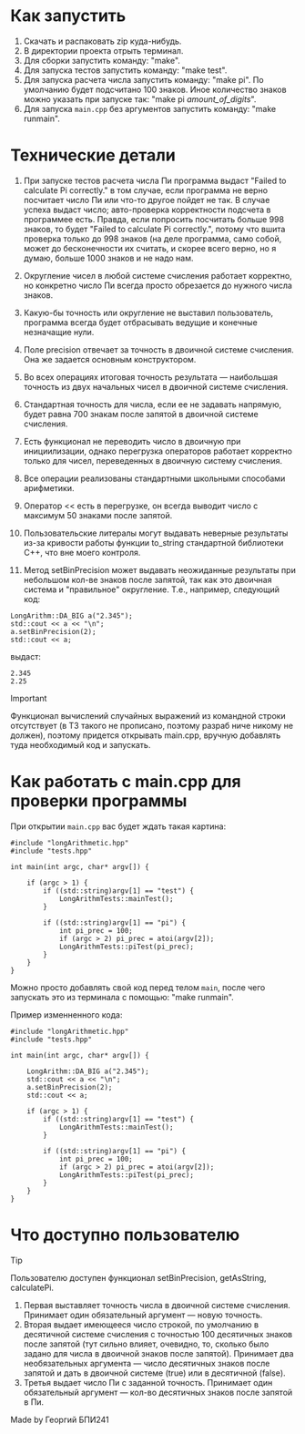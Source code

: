 # Как запустить

  1) Скачать и распаковать zip куда-нибудь.
  2) В директории проекта отрыть терминал.
  3) Для сборки запустить команду: "make".
  4) Для запуска тестов запустить команду: "make test".
  5) Для запуска расчета числа запустить команду: "make pi". По умолчанию будет подсчитано 100 знаков.
     Иное количество знаков можно указать при запуске так: "make pi *amount_of_digits*".
  6) Для запуска `main.cpp` без аргументов запустить команду: "make runmain".

# Технические детали

1) При запуске тестов расчета числа Пи программа выдаст "Failed to calculate Pi correctly." в том случае, если программа не верно посчитает число Пи или что-то другое пойдет не так. В случае успеха выдаст число; авто-проверка корректности подсчета в программее есть. Правда, если попросить посчитать больше 998 знаков, то будет "Failed to calculate Pi correctly.", потому что вшита проверка только до 998 знаков (на деле программа, само собой, может до бесконечности их считать, и скорее всего верно, но я думаю, больше 1000 знаков и не надо нам.

2) Округление чисел в любой системе счисления работает корректно, но конкретно число Пи всегда просто обрезается до нужного числа знаков.

3) Какую-бы точность или округление не выставил пользователь, программа всегда будет отбрасывать ведущие и конечные незначащие нули.

4) Поле precision отвечает за точность в двоичной системе счисления. Она же задается основным конструктором.

5) Во всех операциях итоговая точность результата — наибольшая точность из двух начальных чисел в двоичной системе счисления.

6) Стандартная точность для числа, если ее не задавать напрямую, будет равна 700 знакам после запятой в двоичной системе счисления.

7) Есть функционал не переводить число в двоичную при инициилизации, однако перегрузка операторов работает корректно только для чисел, переведенных в двоичную систему счисления.

8) Все операции реализованы стандартными школьными способами арифметики.

9) Оператор << есть в перегрузке, он всегда выводит число с максимум 50 знаками после запятой.

10) Пользовательские литералы могут выдавать неверные результаты из-за кривости работы функции to_string стандартной библиотеки С++, что вне моего контроля.

11) Метод setBinPrecision может выдавать неожиданные результаты при небольшом кол-ве знаков после запятой, так как это двоичная система и "правильное" округление. Т.е., например, следующий код:
```
LongArithm::DA_BIG a("2.345");
std::cout << a << "\n";
a.setBinPrecision(2);
std::cout << a;
```
выдаст:
```
2.345
2.25
```

> [!IMPORTANT]
> Функционал вычислений случайных выражений из командной строки отсутствует (в ТЗ такого не прописано, поэтому разраб ниче никому не должен), поэтому придется открывать main.cpp, вручную добавлять туда необходимый код и запускать.

# Как работать с main.cpp для проверки программы

При открытии `main.cpp` вас будет ждать такая картина:
```
#include "longArithmetic.hpp"
#include "tests.hpp"

int main(int argc, char* argv[]) {
    
    if (argc > 1) {
        if ((std::string)argv[1] == "test") {
            LongArithmTests::mainTest();
        }
        
        if ((std::string)argv[1] == "pi") {
            int pi_prec = 100;
            if (argc > 2) pi_prec = atoi(argv[2]);
            LongArithmTests::piTest(pi_prec);
        }
    }
}
```

Можно просто добавлять свой код перед телом `main`, после чего запускать это из терминала с помощью: "make runmain".

Пример изменненного кода:
```
#include "longArithmetic.hpp"
#include "tests.hpp"

int main(int argc, char* argv[]) {

    LongArithm::DA_BIG a("2.345");
    std::cout << a << "\n";
    a.setBinPrecision(2);
    std::cout << a;

    if (argc > 1) {
        if ((std::string)argv[1] == "test") {
            LongArithmTests::mainTest();
        }
        
        if ((std::string)argv[1] == "pi") {
            int pi_prec = 100;
            if (argc > 2) pi_prec = atoi(argv[2]);
            LongArithmTests::piTest(pi_prec);
        }
    }
}
```

# Что доступно пользователю
> [!TIP]
> Пользователю доступен функционал setBinPrecision, getAsString, calculatePi.

1) Первая выставляет точность числа в двоичной системе счисления. Принимает один обязательный аргумент — новую точность.
2) Вторая выдает имеющееся число строкой, по умолчанию в десятичной системе счисления с точностью 100 десятичных знаков после запятой (тут сильно влияет, очевидно, то, сколько было задано для числа в двоичной знаков после запятой). Принимает два необязательных аргумента — число десятичных знаков после запятой и дать в двоичной системе (true) или в десятичной (false).
3) Третья выдает число Пи с заданной точность. Принимает один обязательный аргумент — кол-во десятичных знаков после запятой в Пи.


Made by Георгий БПИ241
